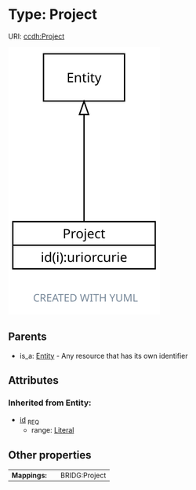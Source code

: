 
# Type: Project




URI: [ccdh:Project](https://ccdh.org/Project)


![img](images/Project.svg)

## Parents

 *  is_a: [Entity](Entity.md) - Any resource that has its own identifier

## Attributes


### Inherited from Entity:

 * [id](id.md)  <sub>REQ</sub>
    * range: [Literal](types/Literal.md)

## Other properties

|  |  |  |
| --- | --- | --- |
| **Mappings:** | | BRIDG:Project |

